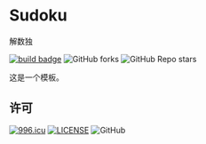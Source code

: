 # Sudoku

解数独

[![build badge](https://github.com/LJason77/Sudoku/actions/workflows/rust.yml/badge.svg?branch=master)](https://github.com/LJason77/Sudoku/actions/workflows/rust.yml)
![GitHub forks](https://img.shields.io/github/forks/LJason77/Sudoku?style=social)
![GitHub Repo stars](https://img.shields.io/github/stars/LJason77/Sudoku?style=social)

这是一个模板。

## 许可

[![996.icu](https://img.shields.io/badge/link-996.icu-red.svg)](https://996.icu)
[![LICENSE](https://img.shields.io/badge/license-Anti%20996-blue.svg)](https://github.com/996icu/996.ICU/blob/master/LICENSE)
![GitHub](https://img.shields.io/github/license/LJason77/Sudoku)

